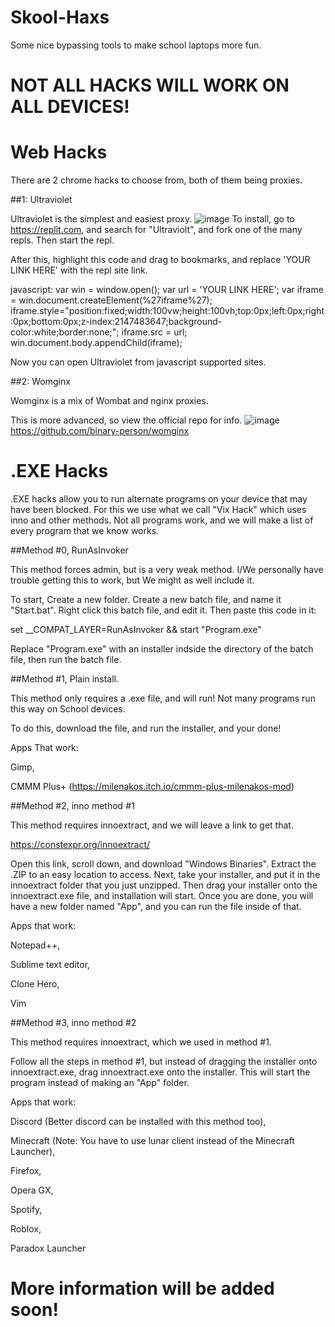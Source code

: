 # Skool-Haxs
Some nice bypassing tools to make school laptops more fun.

# NOT ALL HACKS WILL WORK ON ALL DEVICES!

# Web Hacks
There are 2 chrome hacks to choose from, both of them being proxies.

##1: Ultraviolet

Ultraviolet is the simplest and easiest proxy.
![image](https://user-images.githubusercontent.com/98992380/211188587-4dbe9c46-ba7d-4bd3-b342-8e821de924cc.png)
To install, go to https://replit.com, and search for "Ultraviolt", and fork one of the many repls. Then start the repl.

After this, highlight this code and drag to bookmarks, and replace 'YOUR LINK HERE' with the repl site link.

javascript: var win = window.open(); var url = 'YOUR LINK HERE'; var iframe = win.document.createElement(%27iframe%27); iframe.style="position:fixed;width:100vw;height:100vh;top:0px;left:0px;right:0px;bottom:0px;z-index:2147483647;background-color:white;border:none;"; iframe.src = url; win.document.body.appendChild(iframe);

Now you can open Ultraviolet from javascript supported sites.

##2: Womginx

Womginx is a mix of Wombat and nginx proxies.

This is more advanced, so view the official repo for info. 
![image](https://user-images.githubusercontent.com/98992380/211189354-53e8c301-b440-4ade-b657-ffdb914031ba.png)
https://github.com/binary-person/womginx

# .EXE Hacks
.EXE hacks allow you to run alternate programs on your device that may have been blocked. For this we use what we call "Vix Hack" which uses inno and other methods. Not all programs work, and we will make a list of every program that we know works.

##Method #0, RunAsInvoker

This method forces admin, but is a very weak method. I/We personally have trouble getting this to work, but We might as well include it.

To start, Create a new folder. Create a new batch file, and name it "Start.bat". Right click this batch file, and edit it. Then paste this code in it:

set __COMPAT_LAYER=RunAsInvoker && start "Program.exe"

Replace "Program.exe" with an installer indside the directory of the batch file, then run the batch file.

##Method #1, Plain install.

This method only requires a .exe file, and will run! Not many programs run this way on School devices.

To do this, download the file, and run the installer, and your done!

Apps That work:

Gimp,

CMMM Plus+ (https://milenakos.itch.io/cmmm-plus-milenakos-mod)

##Method #2, inno method #1

This method requires innoextract, and we will leave a link to get that.

https://constexpr.org/innoextract/

Open this link, scroll down, and download "Windows Binaries". Extract the .ZIP to an easy location to access. Next, take your installer, and put it in the innoextract folder that you just unzipped. Then drag your installer onto the innoextract.exe file, and installation will start. Once you are done, you will have a new folder named "App", and you can run the file inside of that.

Apps that work:

Notepad++,

Sublime text editor,

Clone Hero,

Vim

##Method #3, inno method #2

This method requires innoextract, which we used in method #1.

Follow all the steps in method #1, but instead of dragging the installer onto innoextract.exe, drag innoextract.exe onto the installer. This will start the program instead of making an "App" folder.

Apps that work:

Discord (Better discord can be installed with this method too),

Minecraft (Note: You have to use lunar client instead of the Minecraft Launcher),

Firefox,

Opera GX,

Spotify,

Roblox,

Paradox Launcher

# More information will be added soon!
